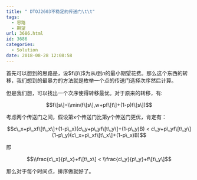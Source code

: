 ```yaml
---
title: " DTOJ2603不稳定的传送门\t\t"
tags:
  - 思路
  - 期望
url: 3686.html
id: 3686
categories:
  - Solution
date: 2018-08-28 12:08:58
---
```


首先可以想到的思路是，设$f\[i\]$为从$i$到$n$的最小期望花费。那么这个东西的转移，我们想到的最暴力的方法就是枚举一个点的传送门选择次序然后计算。

但是我们想，可以找出一个次序使得转移最优。对于原来的转移，有:

$$f\[s\]=\\min(f\[s\],w+pf\[t\]+(1-p)f\[s\])$$

考虑两个传送门之间，假设第x个传送门比第y个传送门更优，肯定有：

$$c\_x+p\_xf\[t\_x\]+(1-p\_x)(c\_y+p\_yf\[t\_y\]+(1-p\_y)B) < c\_y+p\_yf\[t\_y\](1-p\_y)(c\_x+p\_xf\[t\_x\]+(1-p\_x)B)$$

即

$$\\frac{c\_x}{p\_x}+f\[t\_x\] < \\frac{c\_y}{p\_y}+f\[t\_y\]$$

那么对于每个时间点，排序做就好了。